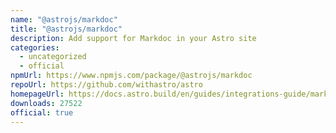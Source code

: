 ```yaml
---
name: "@astrojs/markdoc"
title: "@astrojs/markdoc"
description: Add support for Markdoc in your Astro site
categories:
  - uncategorized
  - official
npmUrl: https://www.npmjs.com/package/@astrojs/markdoc
repoUrl: https://github.com/withastro/astro
homepageUrl: https://docs.astro.build/en/guides/integrations-guide/markdoc/
downloads: 27522
official: true
---
```

